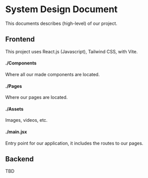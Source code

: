
# System Design Document

This documents describes (high-level) of our project.

## Frontend

This project uses React.js (Javascript), Tailwind CSS, with Vite.

#### ./Components

Where all our made components are located.

#### ./Pages

Where our pages are located.

#### ./Assets

Images, videos, etc.

#### ./main.jsx

Entry point for our application, it includes the routes to our pages.

## Backend

TBD






